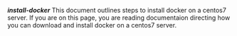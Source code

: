 *****install-docker*****
This document outlines steps to install docker on a centos7 server.
If you are on this page, you are reading documentaion directing how you can download and install docker on a centos7 server.
